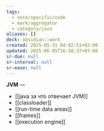```yaml
---
tags:
  - note/specific/code
  - mark/aggregator
  - category/java
aliases: []
deck: obsidian::work
created: 2025-05-31 04:02:51+03:00
updated: 2025-06-05T16:58:37+03:00
sr-due: null
sr-interval: null
sr-ease: null
---
```


**JVM**
—
- [[java за что отвечает JVM]]
- [[classloader]]
- [[run-time data areas]]
- [[frames]]
- [[execution engine]]
